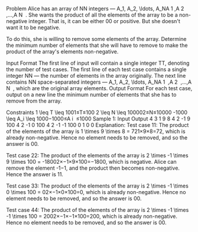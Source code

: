 Problem
Alice has an array of NN integers — A_1, A_2, \ldots, A_NA 
1
​
 ,A 
2
​
 ,…,A 
N
​
 . She wants the product of all the elements of the array to be a non-negative integer. That is, it can be either 00 or positive. But she doesn't want it to be negative.

To do this, she is willing to remove some elements of the array. Determine the minimum number of elements that she will have to remove to make the product of the array's elements non-negative.

Input Format
The first line of input will contain a single integer TT, denoting the number of test cases.
The first line of each test case contains a single integer NN — the number of elements in the array originally.
The next line contains NN space-separated integers — A_1, A_2, \ldots, A_NA 
1
​
 ,A 
2
​
 ,…,A 
N
​
 , which are the original array elements.
Output Format
For each test case, output on a new line the minimum number of elements that she has to remove from the array.

Constraints
1 \leq T \leq 1001≤T≤100
2 \leq N \leq 100002≤N≤10000
-1000 \leq A_i \leq 1000−1000≤A 
i
​
 ≤1000
Sample 1:
Input
Output
4
3
1 9 8
4
2 -1 9 100
4
2 -1 0 100
4
2 -1 -1 100
0
1
0
0
Explanation:
Test case 11: The product of the elements of the array is 1 \times 9 \times 8 = 721×9×8=72, which is already non-negative. Hence no element needs to be removed, and so the answer is 00.

Test case 22: The product of the elements of the array is 2 \times -1 \times 9 \times 100 = -18002×−1×9×100=−1800, which is negative. Alice can remove the element -1−1, and the product then becomes non-negative. Hence the answer is 11.

Test case 33: The product of the elements of the array is 2 \times -1 \times 0 \times 100 = 02×−1×0×100=0, which is already non-negative. Hence no element needs to be removed, and so the answer is 00.

Test case 44: The product of the elements of the array is 2 \times -1 \times -1 \times 100 = 2002×−1×−1×100=200, which is already non-negative. Hence no element needs to be removed, and so the answer is 00.
